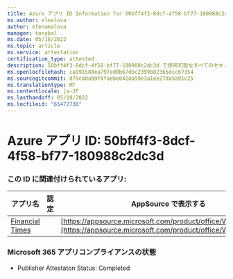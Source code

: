 ```yaml
---
title: Azure アプリ ID Information for 50bff4f3-8dcf-4f58-bf77-180988c2dc3d
ms.author: elmalova
author: elenamalova
manager: tonybal
ms.date: 05/18/2022
ms.topic: article
ms.service: attestation
certification_type: attested
description: 50bff4f3-8dcf-4f58-bf77-180988c2dc3d で使用可能なすべてのセキュリティとコンプライアンス情報。
ms.openlocfilehash: ca991588ea797ed0b67dbc2399b82365dcc67354
ms.sourcegitcommit: d79cdda99f8faebe842da59e3a1ee27da5a91c25
ms.translationtype: MT
ms.contentlocale: ja-JP
ms.lasthandoff: 05/18/2022
ms.locfileid: "65472730"
---
```

# <a name="azure-app-id-50bff4f3-8dcf-4f58-bf77-180988c2dc3d"></a>Azure アプリ ID: 50bff4f3-8dcf-4f58-bf77-180988c2dc3d


### <a name="apps-associated-with-this-id"></a>この ID に関連付けられているアプリ:
| **アプリ名** | **認定** | **AppSource で表示する** |
|--------------|---------------|-----------------------|
| [Financial Times](../forward/WA200004054.md) |  | [https://appsource.microsoft.com/product/office/WA200004054](https://appsource.microsoft.com/product/office/WA200004054) |

### <a name="microsoft-365-app-compliance-status"></a>Microsoft 365 アプリコンプライアンスの状態
- Publisher Attestaton Status: Completed
